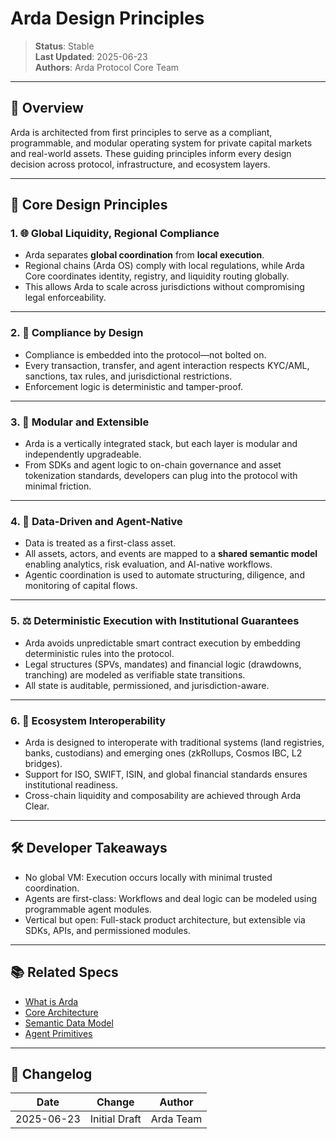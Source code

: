# Arda Design Principles

> **Status**: Stable  
> **Last Updated**: 2025-06-23  
> **Authors**: Arda Protocol Core Team

---

## 🧭 Overview

Arda is architected from first principles to serve as a compliant, programmable, and modular operating system for private capital markets and real-world assets. These guiding principles inform every design decision across protocol, infrastructure, and ecosystem layers.

---

## 🧱 Core Design Principles

### 1. 🌐 Global Liquidity, Regional Compliance

- Arda separates **global coordination** from **local execution**.
- Regional chains (Arda OS) comply with local regulations, while Arda Core coordinates identity, registry, and liquidity routing globally.
- This allows Arda to scale across jurisdictions without compromising legal enforceability.

---

### 2. 🔐 Compliance by Design

- Compliance is embedded into the protocol—not bolted on.
- Every transaction, transfer, and agent interaction respects KYC/AML, sanctions, tax rules, and jurisdictional restrictions.
- Enforcement logic is deterministic and tamper-proof.

---

### 3. 🧩 Modular and Extensible

- Arda is a vertically integrated stack, but each layer is modular and independently upgradeable.
- From SDKs and agent logic to on-chain governance and asset tokenization standards, developers can plug into the protocol with minimal friction.

---

### 4. 🧠 Data-Driven and Agent-Native

- Data is treated as a first-class asset.
- All assets, actors, and events are mapped to a **shared semantic model** enabling analytics, risk evaluation, and AI-native workflows.
- Agentic coordination is used to automate structuring, diligence, and monitoring of capital flows.

---

### 5. ⚖️ Deterministic Execution with Institutional Guarantees

- Arda avoids unpredictable smart contract execution by embedding deterministic rules into the protocol.
- Legal structures (SPVs, mandates) and financial logic (drawdowns, tranching) are modeled as verifiable state transitions.
- All state is auditable, permissioned, and jurisdiction-aware.

---

### 6. 🤝 Ecosystem Interoperability

- Arda is designed to interoperate with traditional systems (land registries, banks, custodians) and emerging ones (zkRollups, Cosmos IBC, L2 bridges).
- Support for ISO, SWIFT, ISIN, and global financial standards ensures institutional readiness.
- Cross-chain liquidity and composability are achieved through Arda Clear.

---

## 🛠️ Developer Takeaways

- No global VM: Execution occurs locally with minimal trusted coordination.
- Agents are first-class: Workflows and deal logic can be modeled using programmable agent modules.
- Vertical but open: Full-stack product architecture, but extensible via SDKs, APIs, and permissioned modules.

---

## 📚 Related Specs

- [What is Arda](what-is-arda.md)
- [Core Architecture](../protocol/core-primitives.md)
- [Semantic Data Model](../middleware/sdk.md)
- [Agent Primitives](../primitives/agent-primitives.md)

---

## 🧭 Changelog

| Date       | Change           | Author       |
|------------|------------------|--------------|
| 2025-06-23 | Initial Draft    | Arda Team    |
